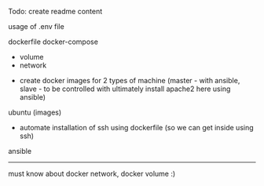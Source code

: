 Todo: create readme content

usage of .env file

dockerfile
docker-compose
  - volume
  - network

* create docker images for 2 types of machine (master - with ansible, slave - to be controlled with ultimately install apache2 here using ansible)

ubuntu (images)
- automate installation of ssh using dockerfile (so we can get inside using ssh)

ansible


----------------

must know about docker network, docker volume :)
